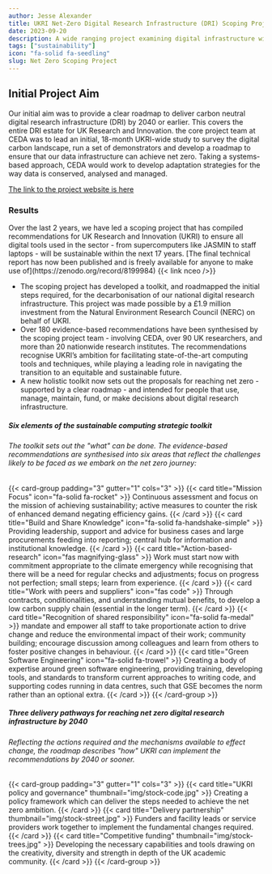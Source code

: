 ```yaml
---
author: Jesse Alexander
title: UKRI Net-Zero Digital Research Infrastructure (DRI) Scoping Project
date: 2023-09-20
description: A wide ranging project examining digital infrastructure within the UKRI sector to ensure they will be sustainable within the next 17 years. 
tags: ["sustainability"]
icon: "fa-solid fa-seedling"
slug: Net Zero Scoping Project
---
```


## Initial Project Aim

Our initial aim was to provide a clear roadmap to deliver carbon neutral digital research infrastructure (DRI) by 2040 or earlier. This covers the entire DRI estate for UK Research and Innovation. 
the core project team at CEDA was to lead an initial, 18-month UKRI-wide study to survey the digital carbon landscape, run a set of demonstrators and develop a roadmap to ensure that our data infrastructure can achieve net zero. Taking a systems-based approach, CEDA would work to develop adaptation strategies for the way data is conserved, analysed and managed. 

[The link to the project website is here](https://net-zero-dri.ceda.ac.uk/)

<div class="card mb-3">
  <h3 class="card-header">Results</h3>
  
  <!--<svg xmlns="http://www.w3.org/2000/svg" class="d-block user-select-none" width="100%" height="200" aria-label="Placeholder: Image cap" focusable="false" role="img" preserveAspectRatio="xMidYMid slice" viewBox="0 0 318 180" style="font-size:1.125rem;text-anchor:middle">
    <rect width="100%" height="100%" fill="#868e96"></rect>
    <text x="50%" y="50%" fill="#dee2e6" dy=".3em">Image cap</text>
  </svg> -->
  <div class="card-body">
    <p class="card-text">Over the last 2 years, we have led a scoping project that has compiled recommendations for UK Research and Innovation (UKRI) to ensure all digital tools used in the sector - from supercomputers like JASMIN to staff laptops - will be sustainable within the next 17 years. [The final technical report has now been published and is freely available for anyone to make use of](https://zenodo.org/record/8199984)
    {{< link nceo />}}
    </p>
  </div>
  <ul class="list-group list-group-flush">
    <li class="list-group-item">The scoping project has developed a toolkit, and roadmapped the initial steps required, for the decarbonisation of our national digital research infrastructure. This project was made possible by a £1.9 million investment from the Natural Environment Research Council (NERC) on behalf of UKRI.</li>
    <li class="list-group-item">Over 180 evidence-based recommendations have been synthesised by the scoping project team - involving CEDA, over 90 UK researchers, and more than 20 nationwide research institutes. The recommendations recognise UKRI’s ambition for facilitating state-of-the-art computing tools and techniques, while playing a leading role in navigating the transition to an equitable and sustainable future. </li>
    <li class="list-group-item">A new holistic toolkit now sets out the proposals for reaching net zero - supported by a clear roadmap - and intended for people that use, manage, maintain, fund, or make decisions about digital research infrastructure. </li>
  </ul> <!--
  <div class="card-body">
    <a href="#" class="card-link">Card link</a>
    <a href="#" class="card-link">Another link</a>
  </div>
  <div class="card-footer text-muted">
    2 days ago
  </div> 
</div>
<div class="card">
  <div class="card-body">
    <h4 class="card-title">Card title</h4>
    <h6 class="card-subtitle mb-2 text-muted">Card subtitle</h6>
    <p class="card-text">Some quick example text to build on the card title and make up the bulk of the card's content.</p>
    <a href="#" class="card-link">Card link</a>
    <a href="#" class="card-link">Another link</a>
  </div>
</div>  -->
</div>
<div class="card-body">
    <h5 class="card-title">Six elements of the sustainable computing strategic toolkit</h5>
    <h6 class="card-subtitle text-muted">The toolkit sets out the "what" can be done. The evidence-based recommendations are synthesised into six areas that reflect the challenges likely to be faced as we embark on the net zero journey:</h6>
  </div>
{{< card-group padding="3" gutter="1" cols="3" >}}
    {{< card title="Mission Focus" icon="fa-solid fa-rocket" >}}
        Continuous assessment and focus on the mission of achieving sustainability; active measures to counter the risk of enhanced demand negating efficiency gains.
    {{< /card >}}
    {{< card title="Build and Share Knowledge" icon="fa-solid fa-handshake-simple" >}}
        Providing leadership, support and advice for business cases and large procurements feeding into reporting; central hub for information and institutional knowledge.
    {{< /card >}}
    {{< card title="Action-based-research" icon="fas magnifying-glass" >}}
        Work must start now with commitment appropriate to the climate emergency while recognising that there will be a need for regular checks and adjustments; focus on progress not perfection; small steps; learn from experience.
    {{< /card >}}
    {{< card title="Work with peers and suppliers" icon="fas code" >}}
       Through contracts, conditionalities, and understanding mutual benefits, to develop a low carbon supply chain (essential in the longer term).
    {{< /card >}}
    {{< card title="Recognition of shared responsibility" icon="fa-solid fa-medal" >}}
        mandate and empower all staff to take proportionate action to drive change and reduce the environmental impact of their work; community building; encourage discussion among colleagues and learn from others to foster positive changes in behaviour.
    {{< /card >}}
    {{< card title="Green Software Engineering" icon="fa-solid fa-trowel" >}}
        Creating a body of expertise around green software engineering, providing training, developing tools, and standards to transform current approaches to writing code, and supporting codes running in data centres, such that GSE becomes the norm rather than an optional extra. 
    {{< /card >}}
{{< /card-group >}}

<div class="card-body">
    <h5 class="card-title">Three delivery pathways for reaching net zero digital research infrastructure by 2040</h5>
    <h6 class="card-subtitle text-muted">Reflecting the actions required and the mechanisms available to effect change, the roadmap describes "how" UKRI can implement the recommendations by 2040 or sooner. </h6>
  </div>
{{< card-group padding="3" gutter="1" cols="3" >}}
{{< card title="UKRI policy and governance" thumbnail="img/stock-code.jpg" >}}
        Creating a policy framework which can deliver the steps needed to achieve the net zero ambition.
    {{< /card >}}
    {{< card title="Delivery partnership" thumbnail="img/stock-street.jpg" >}}
        Funders and facility leads or service providers work together to implement the fundamental changes required.
    {{< /card >}}
    {{< card title="Competitive funding" thumbnail="img/stock-trees.jpg" >}}
        Developing the necessary capabilities and tools drawing on the creativity, diversity and strength in depth of the UK academic community.
    {{< /card >}}
{{< /card-group >}}